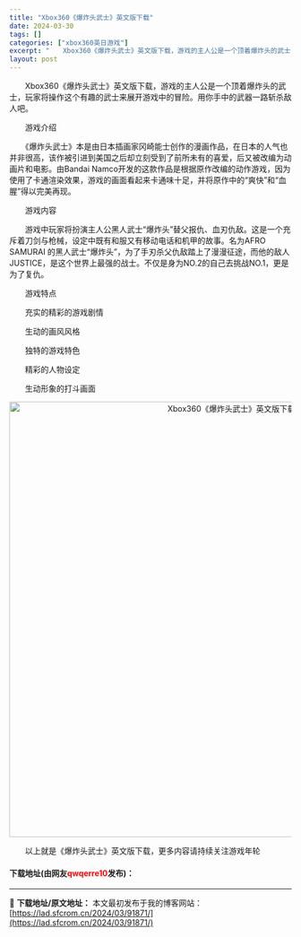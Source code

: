 ```yaml
---
title: "Xbox360《爆炸头武士》英文版下载"
date: 2024-03-30
tags: []
categories: ["xbox360英日游戏"]
excerpt: "　　Xbox360《爆炸头武士》英文版下载，游戏的主人公是一个顶着爆炸头的武士，玩家将操作这个有趣的武士来展开游戏中的冒险。用你手中的武器一路斩杀敌人吧。 　　游戏介绍 　　《爆炸头武士》本是由日本插画家冈崎能士创作的漫画作品，在日本的人气也并非很高，该作被引进到美国之后却立刻受到了前所未有的喜爱，&hellip;"
layout: post
---
```


 <p>　　Xbox360《爆炸头武士》英文版下载，游戏的主人公是一个顶着爆炸头的武士，玩家将操作这个有趣的武士来展开游戏中的冒险。用你手中的武器一路斩杀敌人吧。</p> <p>　　游戏介绍</p> <p>　　《爆炸头武士》本是由日本插画家冈崎能士创作的漫画作品，在日本的人气也并非很高，该作被引进到美国之后却立刻受到了前所未有的喜爱，后又被改编为动画片和电影。由Bandai Namco开发的这款作品是根据原作改编的动作游戏，因为使用了卡通渲染效果，游戏的画面看起来卡通味十足，并将原作中的&ldquo;爽快&rdquo;和&ldquo;血腥&rdquo;得以完美再现。</p> <p>　　游戏内容</p> <p>　　游戏中玩家将扮演主人公黑人武士&ldquo;爆炸头&rdquo;替父报仇、血刃仇敌。这是一个充斥着刀剑与枪械，设定中既有和服又有移动电话和机甲的故事。名为AFRO SAMURAI 的黑人武士&ldquo;爆炸头&rdquo;，为了手刃杀父仇敌踏上了漫漫征途，而他的敌人JUSTICE，是这个世界上最强的战士。不仅是身为NO.2的自己去挑战NO.1，更是为了复仇。</p> <p>　　游戏特点</p> <p>　　充实的精彩的游戏剧情</p> <p>　　生动的画风风格</p> <p>　　独特的游戏特色</p> <p>　　精彩的人物设定</p> <p>　　生动形象的打斗画面</p> <p align="center"><img align="" border="0" src="https://lad.sfcrom.cn/wp-content/uploads/2024/03/20240330_6607d39ac5028.jpg" width="777" alt="Xbox360《爆炸头武士》英文版下载" /></p> <p>　　以上就是《爆炸头武士》英文版下载，更多内容请持续关注游戏年轮</p> <p><h4>下载地址(由网友<font color="red">qwqerre10</font>发布)：</h4></p> 

---
📖 **下载地址/原文地址：** 本文最初发布于我的博客网站：[https://lad.sfcrom.cn/2024/03/91871/](https://lad.sfcrom.cn/2024/03/91871/)
